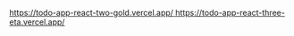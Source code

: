 [https://todo-app-react-two-gold.vercel.app/ ](https://todo-app-react-three-eta.vercel.app/)https://todo-app-react-three-eta.vercel.app/

